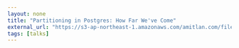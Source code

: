 ```yaml
---
layout: none
title: "Partitioning in Postgres: How Far We've Come"
external_url: "https://s3-ap-northeast-1.amazonaws.com/amitlan.com/files/slides/pgconf-eu-2019.pdf"
tags: [talks]
---
```

